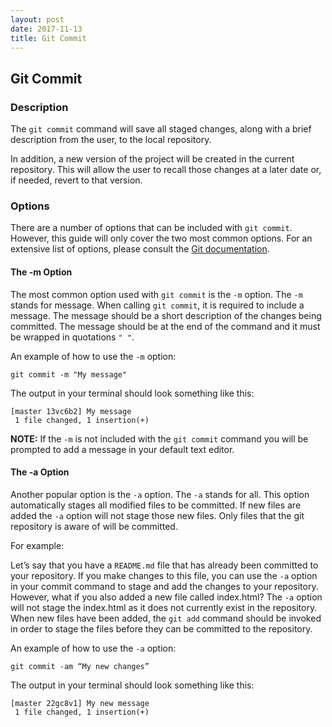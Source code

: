 ```yaml
---
layout: post
date: 2017-11-13
title: Git Commit
---
```

## Git Commit

### Description
The `git commit` command will save all staged changes, along with a brief description from the user, to the local repository. 

In addition, a new version of the project will be created in the current repository. This will allow the user to recall those changes at a later date or, if needed, revert to that version. 

### Options
There are a number of options that can be included with `git commit`. However, this guide will only cover the two most common options. For an extensive list of options, please consult the [Git documentation](https://git-scm.com/docs/git-commit). 

#### The -m Option
The most common option used with `git commit` is the `-m` option. The `-m` stands for message. When calling `git commit`, it is required to include a message. The message should be a short description of the changes being committed. The message should be at the end of the command and it must be wrapped in quotations `" "`. 

An example of how to use the `-m` option:
```shell
git commit -m "My message"
```
The output in your terminal should look something like this:
```shell
[master 13vc6b2] My message
 1 file changed, 1 insertion(+)
```
**NOTE:** If the `-m` is not included with the `git commit` command you will be prompted to add a message in your default text editor.

#### The -a Option
Another popular option is the `-a` option. The `-a` stands for all. This option automatically stages all modified files to be committed. If new files are added the `-a` option will not stage those new files. Only files that the git repository is aware of will be committed.

For example: 

Let’s say that you have a `README.md` file that has already been committed to your repository. If you make changes to this file, you can use the `-a` option in your commit command to stage and add the changes to your repository. However, what if you also added a new file called index.html? The `-a` option will not stage the index.html as it does not currently exist in the repository. When new files have been added, the `git add` command should be invoked in order to stage the files before they can be committed to the repository.

An example of how to use the `-a` option: 
```shell
git commit -am “My new changes”
```
The output in your terminal should look something like this:
```shell
[master 22gc8v1] My new message
 1 file changed, 1 insertion(+)
```